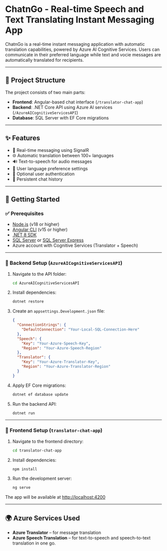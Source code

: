 # ChatnGo - Real-time Speech and Text Translating Instant Messaging App

ChatnGo is a real-time instant messaging application with automatic translation capabilities, powered by Azure AI Cognitive Services. Users can communicate in their preferred language while text and vocie messages are automatically translated for recipients. 

---

## 🧱 Project Structure

The project consists of two main parts:

- **Frontend**: Angular-based chat interface (`/translator-chat-app`)
- **Backend**: .NET Core API using Azure AI services (`/AzureAICognitiveServicesAPI`)
- **Database**: SQL Server with EF Core migrations

---

## ✨ Features

- 💬 Real-time messaging using SignalR
- 🌐 Automatic translation between 100+ languages
- 🔊 Text-to-speech for audio messages
- 👤 User language preference settings
- 🔐 Optional user authentication
- 💾 Persistent chat history

---

## 🚀 Getting Started

### ✅ Prerequisites

- [Node.js](https://nodejs.org/) (v18 or higher)
- [Angular CLI](https://angular.io/cli) (v15 or higher)
- [.NET 8 SDK](https://dotnet.microsoft.com/download)
- [SQL Server](https://www.microsoft.com/sql-server/) or [SQL Server Express](https://www.microsoft.com/sql-server/sql-server-downloads)
- Azure account with Cognitive Services (Translator + Speech)

---

### 🔧 Backend Setup (`AzureAICognitiveServicesAPI`)

1. Navigate to the API folder:
   ```bash
   cd AzureAICognitiveServicesAPI
   ```

2. Install dependencies:
   ```bash
   dotnet restore
   ```

3. Create an `appsettings.Development.json` file:
   ```json
   {
     "ConnectionStrings": {
       "DefaultConnection": "Your-Local-SQL-Connection-Here"
     },
     "Speech": {
       "Key": "Your-Azure-Speech-Key",
       "Region": "Your-Azure-Speech-Region"
     },
     "Translator": {
       "Key": "Your-Azure-Translator-Key",
       "Region": "Your-Azure-Translator-Region"
     }
   }
   ```

4. Apply EF Core migrations:
   ```bash
   dotnet ef database update
   ```

5. Run the backend API:
   ```bash
   dotnet run
   ```

---

### 🎨 Frontend Setup (`translator-chat-app`)

1. Navigate to the frontend directory:
   ```bash
   cd translator-chat-app
   ```

2. Install dependencies:
   ```bash
   npm install
   ```

3. Run the development server:
   ```bash
   ng serve
   ```

The app will be available at [http://localhost:4200](http://localhost:4200)

---

## 🌍 Azure Services Used

- **Azure Translator** – for message translation
- **Azure Speech Translation** – for text-to-speech and speech-to-text translation in one go.